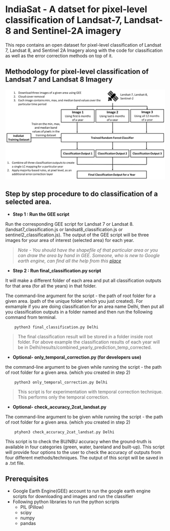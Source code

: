 # IndiaSat - A datset for pixel-level classification of Landsat-7, Landsat-8 and Sentinel-2A imagery

This repo contains an open dataset for pixel-level classification of Landsat 7, Landsat 8, and Sentinel 2A Imagery along with the code for classification as well as the error correction methods on top of it.

## Methodology for pixel-level classification of Landsat 7 and Landsat 8 Imagery
![alt text](images/LC_classification_methodology.png?raw=true)

## Step by step procedure to do classification of a selected area.
* **Step 1  : Run the GEE script**

Run the corresponding GEE script for Landsat 7 or Landsat 8. (landsat7_classification.js or landsat8_classification.js or sentinel2_classification.js).
The output of the GEE script will be three images for your area of interest (selected area) for each year.

> *Note - You should have the shapefile of that particular area or you can draw the area by hand in GEE.
Someone, who is new to Google earth engine, can find all the help from this [place](https://developers.google.com/earth-engine/getstarted)*

* **Step 2 : Run final_classification.py script**

It will make a different folder of each area and put all classification outputs for that area (for all the years) in that folder.


The command-line argument for the script - the path of root folder for a given area. (path of the unique folder which you just created).
For exmample if you are doing classification for an area name Delhi, then put all you classification outputs in a folder named <Delhi> and then run the following command from terminal.
    
        python3 final_classification.py Delhi

> The final classification result will be stored in a folder inside root folder. For above example the classification results of each year will be in Delhi/results/combined_yearly_prediction_temp_corrected. 

* **Optional- only_temporal_correction.py (for developers use)**


the command-line argument to be given while running the script - the path of root folder for a given area. (which you created in step 2)

        python3 only_temporal_correction.py Delhi

> This script is for experimentation with temporal correction technique. This performs only the temporal correction.

* **Optional- check_accuracy_2cat_landsat.py**

The command-line argument to be given while running the script - the path of root folder for a given area. (which you created in step 2)

        ptyhon3 check_accuracy_2cat_landsat.py Delhi

This script is to check the BU/NBU accuracy when the ground-truth is available in four categories (green, water, bareland and built-up).
This script will provide four options to the user to check the accuracy of outputs from four different methods/techniques. The output of this script will be saved in a .txt file. 

## Prerequisites
* Google Earth Engine(GEE) account to run the google earth engine scripts for downloading and images and run the classifier
* Following python libraries to run the python scripts
    * PIL (Pillow)
    * scipy
    * numpy
    * pandas
  
